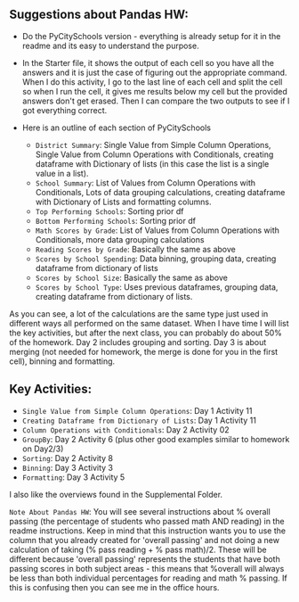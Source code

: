 
## Suggestions about Pandas HW:
  *  Do the PyCitySchools version - everything is already setup for it in the readme and its easy to understand the purpose.  

  *  In the Starter file, it shows the output of each cell so you have all the answers and it is just the case of figuring out the appropriate command.  When I do this activity, I go to the last line of each cell and split the cell so when I run the cell, it gives me results below my cell but the provided answers don't get erased.  Then I can compare the two outputs to see if I got everything correct.  

  *  Here is an outline of each section of PyCitySchools
      *  `District Summary`: Single Value from Simple Column Operations, Single Value from Column Operations with Conditionals, creating dataframe with Dictionary of lists (in this case the list is a single value in a list).  
      *  `School Summary`:  List of Values from Column Operations with Conditionals, Lots of data grouping calculations, creating dataframe with Dictionary of Lists and formatting columns.  
      *  `Top Performing Schools`:  Sorting prior df
      *  `Bottom Performing Schools`:  Sorting prior df
      *  `Math Scores by Grade`:  List of Values from Column Operations with Conditionals, more data grouping calculations
      *  `Reading Scores by Grade`:  Basically the same as above
      *  `Scores by School Spending`:  Data binning, grouping data, creating dataframe from dictionary of lists
      *  `Scores by School Size`:  Basically the same as above
      *  `Scores by School Type`:  Uses previous dataframes, grouping data, creating dataframe from dictionary of lists.  

As you can see, a lot of the calculations are the same type just used in different ways all performed on the same dataset.  When I have time I will list the key activities, but after the next class, you can probably do about 50% of the homework.  Day 2 includes grouping and sorting. Day 3 is about merging (not needed for homework, the merge is done for you in the first cell), binning and formatting.  

## Key Activities:  

*  `Single Value from Simple Column Operations`:   Day 1 Activity 11
*  `Creating Dataframe from Dictionary of Lists`:  Day 1 Activity 11  
*  `Column Operations with Conditionals`:  Day 2 Activity 02  
*  `GroupBy`:  Day 2 Activity 6 (plus other good examples similar to homework on Day2/3)
*  `Sorting`:  Day 2 Activity 8  
*  `Binning`: Day 3 Activity 3  
*  `Formatting`:  Day 3 Activity 5  

I also like the overviews found in the Supplemental Folder.


`Note About Pandas HW`:  You will see several instructions about % overall passing (the percentage of students who passed math AND reading) in the readme instructions.  Keep in mind that this instruction wants you to use the column that you already created for 'overall passing' and not doing a new calculation of taking (% pass reading + % pass math)/2.  These will be different because 'overall passing' represents the students that have both passing scores in both subject areas - this means that %overall will always be less than both individual percentages for reading and math % passing.  If this is confusing then you can see me in the office hours.